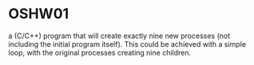 # OSHW01
a (C/C++) program that will create exactly nine new processes (not including the initial program itself). This could be achieved with a simple loop, with the original processes creating nine children. 
